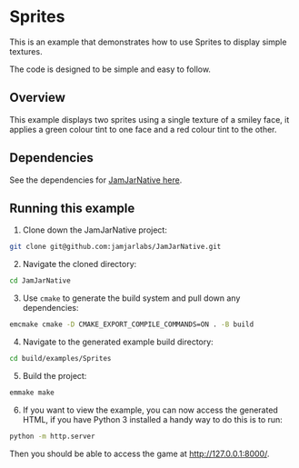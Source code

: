 # Sprites

This is an example that demonstrates how to use Sprites to display simple textures.

The code is designed to be simple and easy to follow.

## Overview

This example displays two sprites using a single texture of a smiley face, it applies a green colour tint to one face
and a red colour tint to the other.

## Dependencies

See the dependencies for [JamJarNative here](../../README.md#Dependencies).

## Running this example

1. Clone down the JamJarNative project:

```bash
git clone git@github.com:jamjarlabs/JamJarNative.git
```

2. Navigate the cloned directory:

```bash
cd JamJarNative
```

3. Use `cmake` to generate the build system and pull down any dependencies:

```bash
emcmake cmake -D CMAKE_EXPORT_COMPILE_COMMANDS=ON . -B build
```

4. Navigate to the generated example build directory:

```bash
cd build/examples/Sprites
```

5. Build the project:

```bash
emmake make
```

6. If you want to view the example, you can now access the generated HTML, if you have Python 3 installed a handy way
to do this is to run:

```bash
python -m http.server
```

Then you should be able to access the game at <http://127.0.0.1:8000/>.
